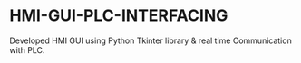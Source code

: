 # HMI-GUI-PLC-INTERFACING
Developed HMI GUI using Python Tkinter library &amp; real time Communication with PLC.
